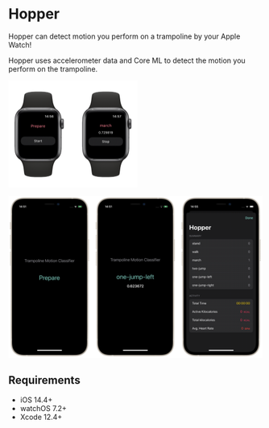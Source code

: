 #  Hopper

Hopper can detect motion you perform on a trampoline by your Apple Watch!

Hopper uses accelerometer data and Core ML to detect the motion you perform on the trampoline.

<p aline="center">
  <img src="materials/IMG_5760.PNG" width=256>
</p>

<p aline="center">
  <img src="materials/IMG_5757.PNG" width=512>
</p>




## Requirements
- iOS 14.4+
- watchOS 7.2+
- Xcode 12.4+